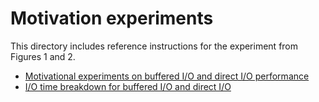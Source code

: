 # Motivation experiments

This directory includes reference instructions for the experiment from Figures 1 and 2.
- [Motivational experiments on buffered I/O and direct I/O performance](ldiskfsfio.sh)
- [I/O time breakdown for buffered I/O and direct I/O](iotimetrace.sh)